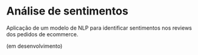 # Análise de sentimentos 
Aplicação de um modelo de NLP para identificar sentimentos nos reviews dos pedidos de ecommerce.

(em desenvolvimento)
